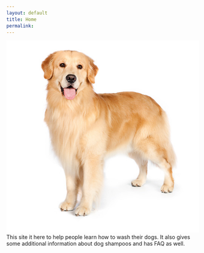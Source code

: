 ```yaml
---
layout: default
title: Home
permalink:
---
```

![](/images/dog.jpg)
This site it here to help people learn how to wash their dogs. It also gives some additional information about dog shampoos and has FAQ as well.


